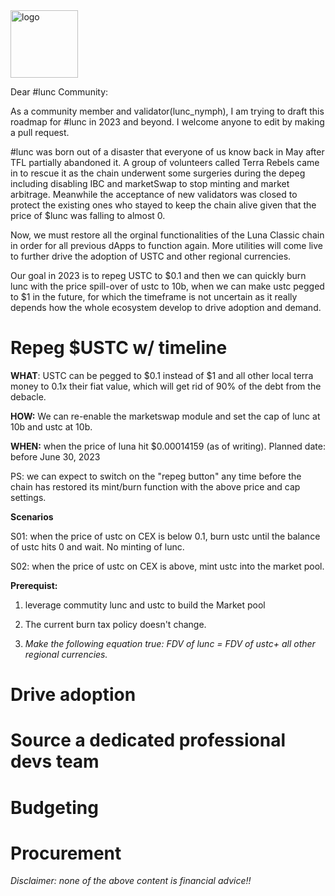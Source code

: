  <img width="108" alt="logo" src="https://user-images.githubusercontent.com/116828797/209113042-f1244953-6853-4b70-b1d0-0d993ca16c65.png">

Dear #lunc Community:
	
As a community member and validator(lunc_nymph), I am trying to draft this roadmap for #lunc in 2023 and beyond. I welcome anyone to edit by making a pull request.
	
#lunc was born out of a disaster that everyone of us know back in May after TFL partially abandoned it. A group of volunteers called Terra Rebels came in to rescue it as the chain underwent some surgeries during the depeg including disabling IBC and marketSwap to stop minting and market arbitrage. Meanwhile the acceptance of new validators was closed to protect the existing ones who stayed to keep the chain alive given that the price of $lunc was falling to almost 0. 

Now, we must restore all the orginal functionalities of the Luna Classic chain in order for all previous dApps to function again. More utilities will come live to further drive the adoption of USTC and other regional currencies.

Our goal in 2023 is to repeg USTC to $0.1 and then we can quickly burn lunc with the price spill-over of ustc to 10b, when we can make ustc pegged to $1 in the future, for which the timeframe is not uncertain as it really depends how the whole ecosystem develop to drive adoption and demand.


# Repeg $USTC w/ timeline

**WHAT**: USTC can be pegged to $0.1 instead of $1 and all other local terra money to 0.1x their fiat value, which will get rid of 90% of the debt from the debacle.

**HOW:** We can re-enable the marketswap module and set the cap of lunc at 10b and ustc at 10b.

**WHEN:** when the price of luna hit $0.00014159 (as of writing). Planned date: before June 30, 2023


PS: we can expect to switch on the "repeg button" any time before the chain has restored its mint/burn function with the above price and cap settings.

**Scenarios**

S01: when the price of ustc on CEX is below 0.1, burn ustc until the balance of ustc hits 0 and wait. No minting of lunc.

S02: when the price of ustc on CEX is above, mint ustc into the market pool.

**Prerequist:** 
1. leverage commutity lunc and ustc to build the Market pool

2. The current burn tax policy doesn't change.

3. _Make the following equation true: FDV of lunc = FDV of ustc+ all other regional currencies._






# Drive adoption
# Source a dedicated professional devs team
# Budgeting
# Procurement

_Disclaimer: none of the above content is financial advice!!_

